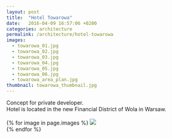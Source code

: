 ```yaml
---
layout: post
title:  "Hotel Towarowa"
date:   2016-04-09 16:57:06 +0200
categories: architecture
permalink: /architecture/hotel-towarowa
images:
  - towarowa_01.jpg
  - towarowa_02.jpg
  - towarowa_03.jpg
  - towarowa_04.jpg
  - towarowa_05.jpg
  - towarowa_06.jpg
  - towarowa_area_plan.jpg
thumbnail: towarowa_thumbnail.jpg
---
```

Concept for private developer.<br />
Hotel is located in the new Financial District of Wola in Warsaw.
<br />
<br />
{% for image in page.images %}
  <img rel="nofollow" class="image-full" src="/assets/architecture/hotel-towarowa/{{ image }}"/>
  <br />
{% endfor %}
